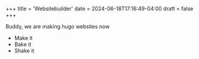 +++
title = 'Websitebuilder'
date = 2024-06-18T17:16:49-04:00
draft = false
+++

Buddy, we are making hugo websites now

- Make it
- Bake it
- Shake it
